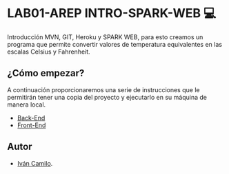 # **LAB01-AREP INTRO-SPARK-WEB 💻**

Introducción MVN, GIT, Heroku y SPARK WEB, para esto creamos un programa que permite convertir valores de temperatura equivalentes en las escalas Celsius y Fahrenheit.

## **¿Cómo empezar?**
A continuación proporcionaremos  una serie de instrucciones que le permitirán tener una copia del proyecto y ejecutarlo en su máquina de manera local.

* [Back-End](https://github.com/Rincon10/AREP-LAB01/blob/main/App/README.md)
* [Front-End](https://github.com/Rincon10/AREP-LAB01/blob/main/Front-End-App/README.md)


## **Autor**

-   [Iván Camilo](https://github.com/Rincon10).